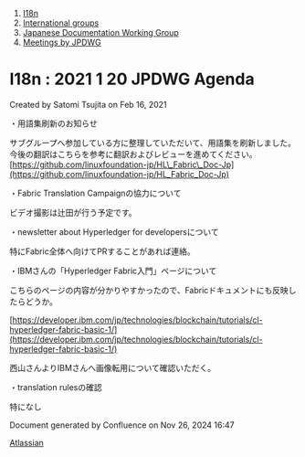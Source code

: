 1. [I18n](index.html)
2. [International groups](International-groups_22970373.html)
3. [Japanese Documentation Working Group](Japanese-Documentation-Working-Group_22970444.html)
4. [Meetings by JPDWG](Meetings-by-JPDWG_22970537.html)

# I18n : 2021 1 20 JPDWG Agenda

Created by Satomi Tsujita on Feb 16, 2021

・用語集刷新のお知らせ

サブグループへ参加している方に整理していただいて、用語集を刷新しました。今後の翻訳はこちらを参考に翻訳およびレビューを進めてください。  
[https://github.com/linuxfoundation-jp/HL\_Fabric\_Doc-Jp](https://github.com/linuxfoundation-jp/HL_Fabric_Doc-Jp)

・Fabric Translation Campaignの協力について

ビデオ撮影は辻田が行う予定です。

・newsletter about Hyperledger for developersについて

特にFabric全体へ向けてPRすることがあれば連絡。

・IBMさんの「Hyperledger Fabric入門」ページについて

こちらのページの内容が分かりやすかったので、Fabricドキュメントにも反映したらどうか。

[https://developer.ibm.com/jp/technologies/blockchain/tutorials/cl-hyperledger-fabric-basic-1/](https://developer.ibm.com/jp/technologies/blockchain/tutorials/cl-hyperledger-fabric-basic-1/)

西山さんよりIBMさんへ画像転用について確認いただく。

・translation rulesの確認

特になし

Document generated by Confluence on Nov 26, 2024 16:47

[Atlassian](http://www.atlassian.com/)
